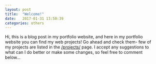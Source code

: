 ```yaml
---
layout: post
title:  "Welcome!"
date:   2017-01-31 13:50:39
categories: others
---
```

Hi, this is a blog post in my portfolio website, and here in my portfolio website you can find my web projects! Go ahead and check them- few of my projects are listed in the <a href="http://zhivkoz.github.io/Portfolio/projects/">/projects/</a> page. I accept any suggestions to what can I do better or make some changes, so feel free to comment below...
